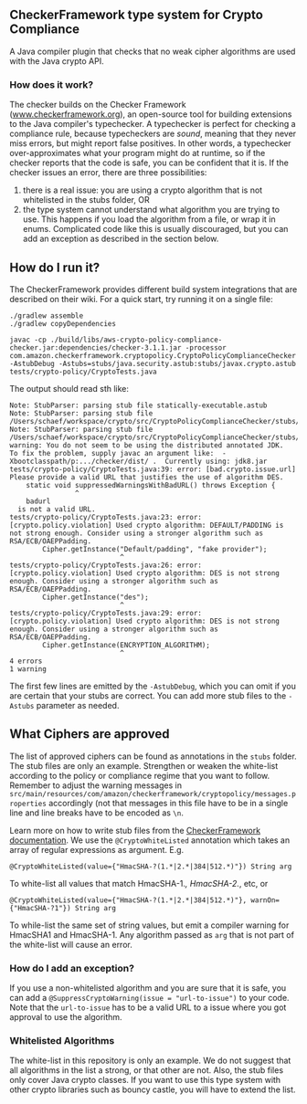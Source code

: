 ## CheckerFramework type system for Crypto Compliance

A Java compiler plugin that checks that no weak cipher algorithms are used with the Java crypto API.

### How does it work?

The checker builds on the Checker Framework (www.checkerframework.org), an open-source tool for building extensions to
the Java compiler's typechecker. A typechecker is perfect for checking a compliance rule, because typecheckers are
*sound*, meaning that they never miss errors, but might report false positives. In other words, a typechecker
over-approximates what your program might do at runtime, so if the checker reports that the code is safe, you can be
confident that it is. If the checker issues an error, there are three possibilities:

1. there is a real issue: you are using a crypto algorithm that is not whitelisted in the stubs folder, OR
2. the type system cannot understand what algorithm you are trying to use. This happens if you load the algorithm
from a file, or wrap it in enums. Complicated code like this is usually discouraged, but you can add an exception as
described in the section below.

## How do I run it?

The CheckerFramework provides different build system integrations that are described on their wiki. For a quick start, try running it on a single file:

```
./gradlew assemble
./gradlew copyDependencies

javac -cp ./build/libs/aws-crypto-policy-compliance-checker.jar:dependencies/checker-3.1.1.jar -processor com.amazon.checkerframework.cryptopolicy.CryptoPolicyComplianceChecker -AstubDebug -Astubs=stubs/java.security.astub:stubs/javax.crypto.astub tests/crypto-policy/CryptoTests.java
```

The output should read sth like:

```
Note: StubParser: parsing stub file statically-executable.astub
Note: StubParser: parsing stub file /Users/schaef/workspace/crypto/src/CryptoPolicyComplianceChecker/stubs/java.security.astub
Note: StubParser: parsing stub file /Users/schaef/workspace/crypto/src/CryptoPolicyComplianceChecker/stubs/javax.crypto.astub
warning: You do not seem to be using the distributed annotated JDK.  To fix the problem, supply javac an argument like:  -Xbootclasspath/p:.../checker/dist/ .  Currently using: jdk8.jar
tests/crypto-policy/CryptoTests.java:39: error: [bad.crypto.issue.url] Please provide a valid URL that justifies the use of algorithm DES.
    static void suppressedWarningsWithBadURL() throws Exception {
                ^
  	badurl
  is not a valid URL.
tests/crypto-policy/CryptoTests.java:23: error: [crypto.policy.violation] Used crypto algorithm: DEFAULT/PADDING is not strong enough. Consider using a stronger algorithm such as RSA/ECB/OAEPPadding.
        Cipher.getInstance("Default/padding", "fake provider");
                           ^
tests/crypto-policy/CryptoTests.java:26: error: [crypto.policy.violation] Used crypto algorithm: DES is not strong enough. Consider using a stronger algorithm such as RSA/ECB/OAEPPadding.
        Cipher.getInstance("des");
                           ^
tests/crypto-policy/CryptoTests.java:29: error: [crypto.policy.violation] Used crypto algorithm: DES is not strong enough. Consider using a stronger algorithm such as RSA/ECB/OAEPPadding.
        Cipher.getInstance(ENCRYPTION_ALGORITHM);
                           ^
4 errors
1 warning

```

The first few lines are emitted by the `-AstubDebug`, which you can omit if you are certain that your stubs are
correct.
You can add more stub files to the `-Astubs` parameter as needed.

## What Ciphers are approved
The list of approved ciphers can be found as annotations in the `stubs` folder. The stub files are only an example.
Strengthen or weaken the white-list according to the policy or compliance regime that you want to follow.
Remember to adjust the warning messages in `src/main/resources/com/amazon/checkerframework/cryptopolicy/messages.properties`
accordingly (not that messages in this file have to be in a single line and line breaks have to be encoded as `\n`.

Learn more on how to write stub files
from the [CheckerFramework documentation](https://checkerframework.org/manual/#stub). We use the
`@CryptoWhiteListed` annotation which takes an array of regular expressions as argument. E.g.

```
@CryptoWhiteListed(value={"HmacSHA-?(1.*|2.*|384|512.*)"}) String arg
```

To white-list all values that match HmacSHA-1.*, HmacSHA-2.*, etc, or

```
@CryptoWhiteListed(value={"HmacSHA-?(1.*|2.*|384|512.*)"}, warnOn={"HmacSHA-?1"}) String arg
```

To while-list the same set of string values, but emit a compiler warning for HmacSHA1 and HmacSHA-1.
Any algorithm passed as `arg` that is not part of the white-list will cause an error.

### How do I add an exception?

If you use a non-whitelisted algorithm and you are sure that it is safe, you can add
a `@SuppressCryptoWarning(issue = "url-to-issue")` to your code. Note that the `url-to-issue` has to be
a valid URL to a issue where you got approval to use the algorithm.


### Whitelisted Algorithms
The white-list in this repository is only an example. We do not suggest that all algorithms in the list a strong, or
that other are not. Also, the stub files only cover Java crypto classes. If you want to use this type system with
other crypto libraries such as bouncy castle, you will have to extend the list.
